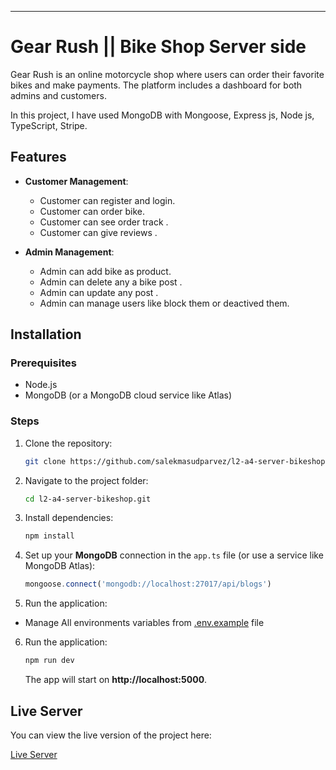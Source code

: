 ---

# Gear Rush || Bike Shop Server side

Gear Rush is an online motorcycle shop where users can order their favorite bikes and make payments. The platform includes a dashboard for both admins and customers.

In this project, I have used MongoDB with Mongoose, Express js, Node js, TypeScript, Stripe.


## Features

- **Customer Management**:

  - Customer can register and login.
  - Customer can order bike.
  - Customer can see order track .
  - Customer can give reviews .

- **Admin Management**:

  - Admin can add bike as product.
  - Admin can delete any a bike post .
  - Admin can update any post .
  - Admin can manage users like block them or deactived them.




## Installation

### Prerequisites

- Node.js
- MongoDB (or a MongoDB cloud service like Atlas)

### Steps

1. Clone the repository:

   ```bash
   git clone https://github.com/salekmasudparvez/l2-a4-server-bikeshop.git
   ```

2. Navigate to the project folder:

   ```bash
   cd l2-a4-server-bikeshop.git
   ```

3. Install dependencies:

   ```bash
   npm install
   ```

4. Set up your **MongoDB** connection in the `app.ts` file (or use a service like MongoDB Atlas):

   ```typescript
   mongoose.connect('mongodb://localhost:27017/api/blogs')
   ```

5. Run the application:

- Manage All environments variables from [.env.example](https://github.com/salekmasudparvez/l2-a4-server-bikeshop/blob/main/.env.example) file
  
6. Run the application:

   ```bash
   npm run dev
   ```

   The app will start on **http://localhost:5000**.

## Live Server

You can view the live version of the project here:

[Live Server](https://gearrush.vercel.app/)

